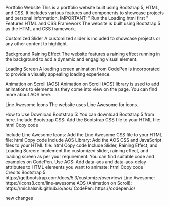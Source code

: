 Portfolio Website
This is a portfolio website built using Bootstrap 5, HTML, and CSS. It includes various features and components to showcase projects and personal information.
IMPORTANT: " Run the Loading.html first
"
Features
HTML and CSS Framework
The website is built using Bootstrap 5 as the HTML and CSS framework.

Customized Slider
A customized slider is included to showcase projects or any other content to highlight.

Background Raining Effect
The website features a raining effect running in the background to add a dynamic and engaging visual element.

Loading Screen
A loading screen animation from CodePen is incorporated to provide a visually appealing loading experience.

Animation on Scroll (AOS)
Animation on Scroll (AOS) library is used to add animations to elements as they come into view on the page. You can find more about AOS here.

Line Awesome Icons
The website uses Line Awesome for icons.

How to Use
Download Bootstrap 5:
You can download Bootstrap 5 from here.
Include Bootstrap CSS:
Add the Bootstrap CSS file to your HTML file:
html
Copy code
<link rel="stylesheet" href="path/to/bootstrap.min.css">
Include Line Awesome Icons:
Add the Line Awesome CSS file to your HTML file:
html
Copy code
<link rel="stylesheet" href="https://cdn.lineicons.com/3.0/lineicons.css">
Include AOS Library:
Add the AOS CSS and JavaScript files to your HTML file:
html
Copy code
<link href="https://cdnjs.cloudflare.com/ajax/libs/aos/2.3.4/aos.css" rel="stylesheet">
<script src="https://cdnjs.cloudflare.com/ajax/libs/aos/2.3.4/aos.js"></script>
Include Slider, Raining Effect, and Loading Screen:
Implement the customized slider, raining effect, and loading screen as per your requirement. You can find suitable code and examples on CodePen.
Use AOS:
Add data-aos and data-aos-delay attributes to HTML elements you want to animate:
html
Copy code
<div class="example" data-aos="fade-up" data-aos-delay="100">
    <!-- Content goes here -->
</div>
Credits
Bootstrap 5: https://getbootstrap.com/docs/5.3/customize/overview/
Line Awesome: https://icons8.com/line-awesome
AOS (Animation on Scroll): https://michalsnik.github.io/aos/
CodePen: https://codepen.io/


new changes



